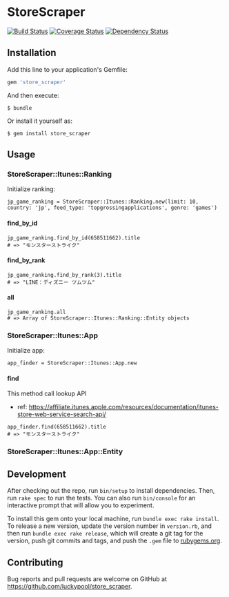 # StoreScraper

[![Build Status](https://travis-ci.org/luckypool/store_scraper.svg?branch=master)](https://travis-ci.org/luckypool/store_scraper)
[![Coverage Status](https://coveralls.io/repos/github/luckypool/store_scraper/badge.svg?branch=master)](https://coveralls.io/github/luckypool/store_scraper?branch=master)
[![Dependency Status](https://gemnasium.com/badges/github.com/luckypool/store_scraper.svg)](https://gemnasium.com/github.com/luckypool/store_scraper)


## Installation

Add this line to your application's Gemfile:

```ruby
gem 'store_scraper'
```

And then execute:

    $ bundle

Or install it yourself as:

    $ gem install store_scraper

## Usage

### StoreScraper::Itunes::Ranking

Initialize ranking:

```
jp_game_ranking = StoreScraper::Itunes::Ranking.new(limit: 10, country: 'jp', feed_type: 'topgrossingapplications', genre: 'games')
```

#### find\_by\_id

```
jp_game_ranking.find_by_id(658511662).title
# => "モンスターストライク"
```

#### find\_by\_rank

```
jp_game_ranking.find_by_rank(3).title
# => "LINE：ディズニー ツムツム"
```

#### all

```
jp_game_ranking.all
# => Array of StoreScraper::Itunes::Ranking::Entity objects
```

### StoreScraper::Itunes::App

Initialize app:

```
app_finder = StoreScraper::Itunes::App.new
```

#### find

This method call lookup API

- ref: https://affiliate.itunes.apple.com/resources/documentation/itunes-store-web-service-search-api/

```
app_finder.find(658511662).title
# => "モンスターストライク"
```

### StoreScraper::Itunes::App::Entity

## Development

After checking out the repo, run `bin/setup` to install dependencies. Then, run `rake spec` to run the tests. You can also run `bin/console` for an interactive prompt that will allow you to experiment.

To install this gem onto your local machine, run `bundle exec rake install`. To release a new version, update the version number in `version.rb`, and then run `bundle exec rake release`, which will create a git tag for the version, push git commits and tags, and push the `.gem` file to [rubygems.org](https://rubygems.org).

## Contributing

Bug reports and pull requests are welcome on GitHub at https://github.com/luckypool/store_scraper.

